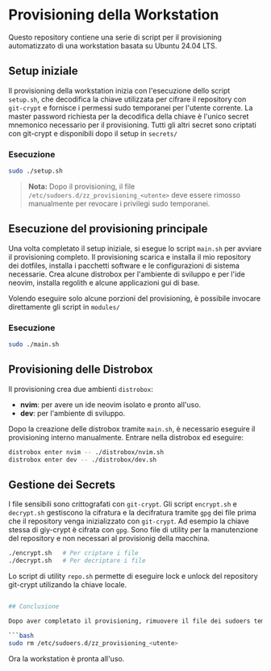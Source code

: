 # Provisioning della Workstation

Questo repository contiene una serie di script per il provisioning automatizzato di una workstation basata su Ubuntu 24.04 LTS. 

## Setup iniziale

Il provisioning della workstation inizia con l'esecuzione dello script `setup.sh`, che decodifica la chiave utilizzata
per cifrare il repository con `git-crypt` e fornisce i permessi sudo temporanei per l'utente corrente.
La master password richiesta per la decodifica della chiave è l'unico secret mnemonico necessario per il provisioning.
Tutti gli altri secret sono criptati con git-crypt e disponibili dopo il setup in `secrets/`
### Esecuzione

```bash
sudo ./setup.sh
```

> **Nota:** Dopo il provisioning, il file `/etc/sudoers.d/zz_provisioning_<utente>` deve essere rimosso manualmente per revocare i privilegi sudo temporanei.

## Esecuzione del provisioning principale

Una volta completato il setup iniziale, si esegue lo script `main.sh` per avviare il provisioning completo.
Il provisioning scarica e installa il mio repository dei dotfiles, installa i pacchetti software e le configurazioni di sistema necessarie.
Crea alcune distrobox per l'ambiente di sviluppo e per l'ide neovim, installa regolith e alcune applicazioni gui di base.

Volendo eseguire solo alcune porzioni del provisioning, è possibile invocare direttamente gli script in `modules/`

### Esecuzione

```bash
sudo ./main.sh
```

## Provisioning delle Distrobox

Il provisioning crea due ambienti `distrobox`:
- **nvim**: per avere un ide neovim isolato e pronto all'uso.
- **dev**: per l'ambiente di sviluppo.

Dopo la creazione delle distrobox tramite `main.sh`, è necessario eseguire il provisioning interno manualmente. 
Entrare nella distrobox ed eseguire:

```bash
distrobox enter nvim -- ./distrobox/nvim.sh
distrobox enter dev -- ./distrobox/dev.sh
```

## Gestione dei Secrets

I file sensibili sono crittografati con `git-crypt`. 
Gli script `encrypt.sh` e `decrypt.sh` gestiscono la cifratura e la decifratura tramite `gpg` dei file prima 
che il repository venga inizializzato con `git-crypt`. Ad esempio la chiave stessa di giy-crypt è cifrata con `gpg`.
Sono file di utility per la manutenzione del repository e non necessari al provisionig della macchina.

```bash
./encrypt.sh   # Per criptare i file
./decrypt.sh   # Per decriptare i file
```

Lo script di utility `repo.sh` permette di eseguire lock e unlock del repository git-crypt utilizando la chiave locale.

```bash

## Conclusione

Dopo aver completato il provisioning, rimuovere il file dei sudoers temporanei:

```bash
sudo rm /etc/sudoers.d/zz_provisioning_<utente>
```

Ora la workstation è pronta all'uso.

